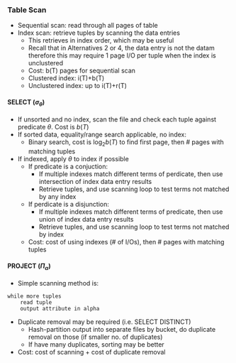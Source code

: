 ### Table Scan
* Sequential scan: read through all pages of table
* Index scan: retrieve tuples by scanning the data entries
	* This retrieves in index order, which may be useful
	* Recall that in Alternatives 2 or 4, the data entry is not the datam therefore this may require 1 page I/O per tuple when the index is unclustered
	* Cost: b(T) pages for sequential scan
	* Clustered index: i(T)+b(T)
	* Unclustered index: up to i(T)+r(T)

#### SELECT ($\sigma_\theta$)
* If unsorted and no index, scan the file and check each tuple against predicate $\theta$. Cost is $b(T)$
* If sorted data, equality/range search applicable, no index:
	* Binary search, cost is $\log_2b(T)$ to find first page, then # pages with matching tuples
* If indexed, apply $\theta$ to index if possible
	* If predicate is a conjuction:
		* If multiple indexes match different terms of perdicate, then use intersection of index data entry results
		* Retrieve tuples, and use scanning loop to test terms not matched by any index
	* If perdicate is a disjunction:
		* If multiple indexes match different terms of predicate, then use union of index data entry results
		* Retrieve tuples, and use scanning loop to test terms not matched by index
	* Cost: cost of using indexes (# of I/Os), then # pages with matching tuples

#### PROJECT ($\Pi_\alpha$)
* Simple scanning method is:
```
while more tuples
	read tuple
	output attribute in alpha
```
* Duplicate removal may be required (i.e. SELECT DISTINCT)
	* Hash-partition output into separate files by bucket, do duplicate removal on those (if smaller no. of duplicates)
	* If have many duplicates, sorting may be better 
* Cost: cost of scanning + cost of duplicate removal